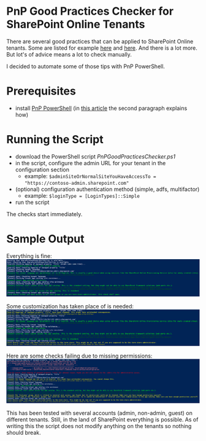# PnP Good Practices Checker for SharePoint Online Tenants

There are several good practices that can be applied to SharePoint Online tenants. Some are listed for example [here](https://thomy.tech/10-things-you-should-do-with-your-office365-demo-or-dev-tenant) and [here](https://joannecklein.com/2017/08/01/office-365-sharepoint-app-site-titles/). And there is a lot more. But lot's of advice means a lot to check manually.

I decided to automate some of those tips with PnP PowerShell.

# Prerequisites

* install [PnP PowerShell](https://docs.microsoft.com/en-us/powershell/sharepoint/sharepoint-pnp/sharepoint-pnp-cmdlets?view=sharepoint-ps) (in [this article](https://www.linkedin.com/pulse/inside-pnp-02-your-first-site-template-heinrich-ulbricht/) the second paragraph explains how)

# Running the Script

* download the PowerShell script _PnPGoodPracticesChecker.ps1_
* in the script, configure the admin URL for your tenant in the configuration section
  * example: `$adminSiteOrNormalSiteYouHaveAccessTo = "https://contoso-admin.sharepoint.com"`
* (optional) configuration authentication method (simple, adfs, multifactor)
  * example: `$loginType = [LoginTypes]::Simple`
* run the script

The checks start immediately.

# Sample Output

Everything is fine:
![Sample Output](images/sample-success-with-admin-url.png)

Some customization has taken place of is needed:
![Sample Output](images/sample-successwith-admin-url-2.png)

Here are some checks failing due to missing permissions:
![Sample Output](images/sample-partial-success-as-non-admin.png)


This has been tested with several accounts (admin, non-admin, guest) on different tenants. Still, in the land of SharePoint everything is possible. As of writing this the script does not modify anything on the tenants so nothing should break.
